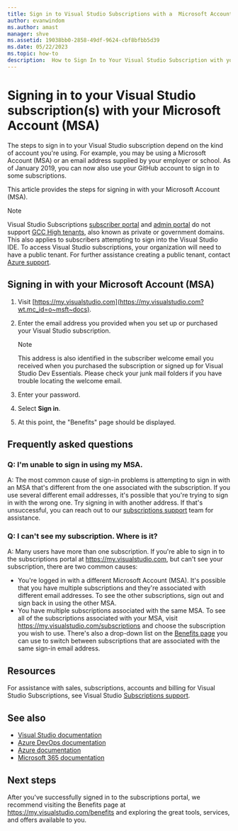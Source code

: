 ```yaml
---
title: Sign in to Visual Studio Subscriptions with a  Microsoft Account | Microsoft Docs
author: evanwindom
ms.author: amast  
manager: shve
ms.assetid: 19038bb0-2858-49df-9624-cbf8bfbb5d39
ms.date: 05/22/2023
ms.topic: how-to
description:  How to Sign In to Your Visual Studio Subscription with your Microsoft Account (MSA)
---
```


# Signing in to your Visual Studio subscription(s) with your Microsoft Account (MSA)

The steps to sign in to your Visual Studio subscription depend on the kind of account you're using.  For example, you may be using a Microsoft Account (MSA) or an email address supplied by your employer or school.  As of January 2019, you can now also use your GitHub account to sign in to some subscriptions. 

This article provides the steps for signing in with your Microsoft Account (MSA).

> [!NOTE]
> Visual Studio Subscriptions [subscriber portal](https://my.visualstudio.com?wt.mc_id=o~msft~docs) and [admin portal](https://manage.visualstudio.com) do not support [GCC High tenants](https://learn.microsoft.com/office365/servicedescriptions/office-365-platform-service-description/office-365-us-government/gcc-high-and-dod), also known as private or government domains. This also applies to subscribers attempting to sign into the Visual Studio IDE. To access Visual Studio subscriptions, your organization will need to have a public tenant. For further assistance creating a public tenant, contact [Azure support](https://azure.microsoft.com/support/create-ticket/). 

## Signing in with your Microsoft Account (MSA)

1. Visit [https://my.visualstudio.com](https://my.visualstudio.com?wt.mc_id=o~msft~docs).
2. Enter the email address you provided when you set up or purchased your Visual Studio subscription.

   > [!NOTE]
   > This address is also identified in the subscriber welcome email you received when you purchased the subscription or signed up for Visual Studio Dev Essentials. Please check your junk mail folders if you have trouble locating the welcome email.

3. Enter your password.
4. Select **Sign in**.
5. At this point, the "Benefits" page should be displayed.

## Frequently asked questions

### Q:  I'm unable to sign in using my MSA.  

A:  The most common cause of sign-in problems is attempting to sign in with an MSA that's different from the one associated with the subscription.  If you use several different email addresses, it's possible that you're trying to sign in with the wrong one.  Try signing in with another address.  If that's unsuccessful, you can reach out to our [subscriptions support](https://visualstudio.microsoft.com/subscriptions/support/) team for assistance.  

### Q:  I can't see my subscription. Where is it?

A:  Many users have more than one subscription.  If you're able to sign in to the subscriptions portal at https://my.visualstudio.com, but can't see your subscription, there are two common causes:
+ You're logged in with a different Microsoft Account (MSA).  It's possible that you have multiple subscriptions and they're associated with different email addresses. To see the other subscriptions, sign out and sign back in using the other MSA.
+ You have multiple subscriptions associated with the same MSA.  To see all of the subscriptions associated with your MSA, visit https://my.visualstudio.com/subscriptions and choose the subscription you wish to use. There's also a drop-down list on the [Benefits page](https://my.visualstudio.com/benefits) you can use to switch between subscriptions that are associated with the same sign-in email address.

## Resources 

For assistance with sales, subscriptions, accounts and billing for Visual Studio Subscriptions, see Visual Studio [Subscriptions support](https://aka.ms/vssubscriberhelp).

## See also

+ [Visual Studio documentation](/visualstudio/)
+ [Azure DevOps documentation](/azure/devops/)
+ [Azure documentation](/azure/)
+ [Microsoft 365 documentation](/microsoft-365/)

## Next steps

After you've successfully signed in to the subscriptions portal, we recommend visiting the Benefits page at https://my.visualstudio.com/benefits and exploring the great tools, services, and offers available to you.
